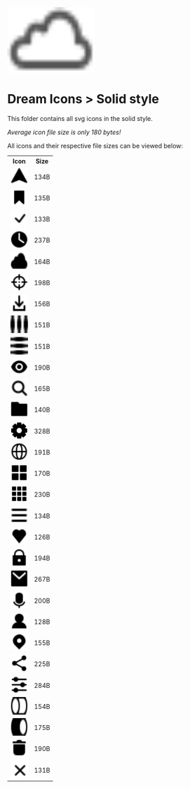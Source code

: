 
<img src="../dream.svg" width=200 height=150/>

# **Dream Icons > Solid style**

This folder contains all svg icons in the solid style.

*Average icon file size is only 180 bytes!*

All icons and their respective file sizes can be viewed below:
<table><tr><th>Icon</th><th>Size</th></tr><tr><td><img width=40 height=40 src="arrow-nav.svg"></td><td>134B</td></tr><tr><td><img width=40 height=40 src="bookmark.svg"></td><td>135B</td></tr><tr><td><img width=40 height=40 src="check-mark.svg"></td><td>133B</td></tr><tr><td><img width=40 height=40 src="clock.svg"></td><td>237B</td></tr><tr><td><img width=40 height=40 src="cloud.svg"></td><td>164B</td></tr><tr><td><img width=40 height=40 src="crosshair.svg"></td><td>198B</td></tr><tr><td><img width=40 height=40 src="download.svg"></td><td>156B</td></tr><tr><td><img width=40 height=40 src="ellipsis-h.svg"></td><td>151B</td></tr><tr><td><img width=40 height=40 src="ellipsis-v.svg"></td><td>151B</td></tr><tr><td><img width=40 height=40 src="eye.svg"></td><td>190B</td></tr><tr><td><img width=40 height=40 src="eyeglass.svg"></td><td>165B</td></tr><tr><td><img width=40 height=40 src="folder.svg"></td><td>140B</td></tr><tr><td><img width=40 height=40 src="gear.svg"></td><td>328B</td></tr><tr><td><img width=40 height=40 src="globe.svg"></td><td>191B</td></tr><tr><td><img width=40 height=40 src="grid-2x2.svg"></td><td>170B</td></tr><tr><td><img width=40 height=40 src="grid-3x3.svg"></td><td>230B</td></tr><tr><td><img width=40 height=40 src="hamburger.svg"></td><td>134B</td></tr><tr><td><img width=40 height=40 src="heart.svg"></td><td>126B</td></tr><tr><td><img width=40 height=40 src="lock.svg"></td><td>194B</td></tr><tr><td><img width=40 height=40 src="mail.svg"></td><td>267B</td></tr><tr><td><img width=40 height=40 src="microphone.svg"></td><td>200B</td></tr><tr><td><img width=40 height=40 src="person.svg"></td><td>128B</td></tr><tr><td><img width=40 height=40 src="pin-mark.svg"></td><td>155B</td></tr><tr><td><img width=40 height=40 src="share.svg"></td><td>225B</td></tr><tr><td><img width=40 height=40 src="sliders.svg"></td><td>284B</td></tr><tr><td><img width=40 height=40 src="toggle-off.svg"></td><td>154B</td></tr><tr><td><img width=40 height=40 src="toggle-on.svg"></td><td>175B</td></tr><tr><td><img width=40 height=40 src="trash.svg"></td><td>190B</td></tr><tr><td><img width=40 height=40 src="x-mark.svg"></td><td>131B</td></tr></table>
    